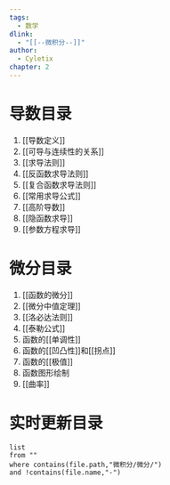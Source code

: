 ```yaml
---
tags:
  - 数学
dlink:
  - "[[--微积分--]]"
author:
  - Cyletix
chapter: 2
---
```

# 导数目录
1. [[导数定义]]
2. [[可导与连续性的关系]]
3. [[求导法则]]
4. [[反函数求导法则]]
5. [[复合函数求导法则]]
6. [[常用求导公式]]
7. [[高阶导数]]
8. [[隐函数求导]]
9. [[参数方程求导]]

# 微分目录
1. [[函数的微分]]
2. [[微分中值定理]]
3. [[洛必达法则]]
4. [[泰勒公式]]
5. 函数的[[单调性]]
6. 函数的[[凹凸性]]和[[拐点]]
7. 函数的[[极值]]
8. 函数图形绘制
9. [[曲率]]


# 实时更新目录
```dataview
list 
from ""
where contains(file.path,"微积分/微分/")
and !contains(file.name,"-")
```
